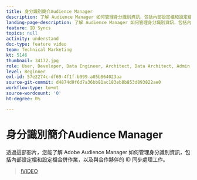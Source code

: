 ```yaml
---
title: 身分識別簡介Audience Manager
description: 了解 Audience Manager 如何管理身分識別資訊，包括內部設定檔和設定檔合併作業，以及與合作夥伴的 ID 同步處理工作。
landing-page-description: 了解 Audience Manager 如何管理身分識別資訊，包括內部設定檔和設定檔合併作業，以及與合作夥伴的 ID 同步處理工作。
feature: ID Syncs
topics: null
activity: understand
doc-type: feature video
team: Technical Marketing
kt: 5146
thumbnail: 34172.jpg
role: User, Developer, Data Engineer, Architect, Data Architect, Admin, Leader
level: Beginner
exl-id: 57e2274c-df69-4f1f-b999-a05b864023aa
source-git-commit: d4874d9f6d7a36bb81ac183eb8b853d893822ae0
workflow-type: tm+mt
source-wordcount: '0'
ht-degree: 0%

---
```


# 身分識別簡介Audience Manager

透過這部影片，您能了解 Adobe Audience Manager 如何管理身分識別資訊，包括內部設定檔和設定檔合併作業，以及與合作夥伴的 ID 同步處理工作。

>[!VIDEO](https://video.tv.adobe.com/v/34172/?quality=12)
